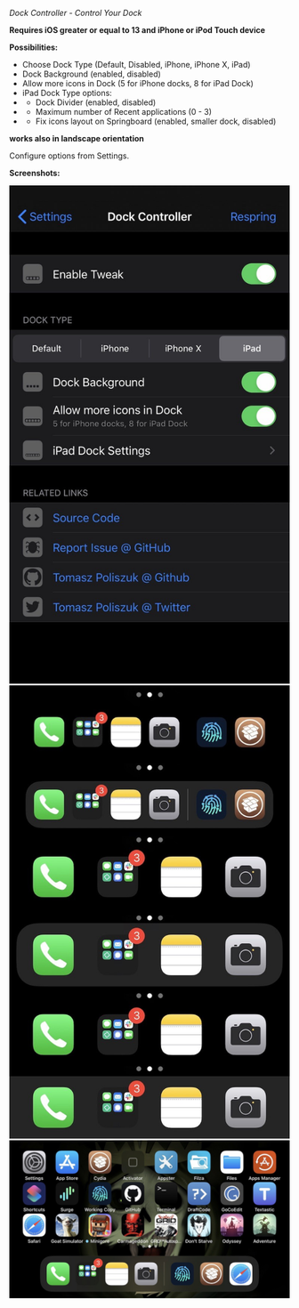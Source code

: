 *Dock Controller - Control Your Dock*

**Requires iOS greater or equal to 13 and iPhone or iPod Touch device**

**Possibilities:**
- Choose Dock Type (Default, Disabled, iPhone, iPhone X, iPad)
- Dock Background (enabled, disabled)
- Allow more icons in Dock (5 for iPhone docks, 8 for iPad Dock)
- iPad Dock Type options:
- - Dock Divider (enabled, disabled)
- - Maximum number of Recent applications (0 - 3)
- - Fix icons layout on Springboard (enabled, smaller dock, disabled)

**works also in landscape orientation**

Configure options from Settings.

**Screenshots:**

![settings](screenshots/dockcontroller1.jpg)
![screenshot](screenshots/dockcontroller2.jpg)
![landscape](screenshots/dockcontroller3.jpg)

